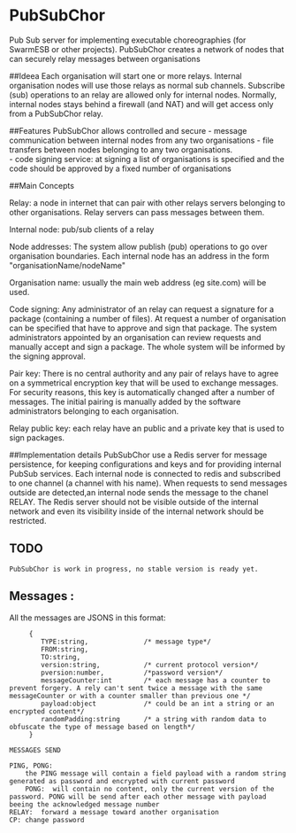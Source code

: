 # PubSubChor 
Pub Sub server for implementing  executable choreographies (for SwarmESB or other projects). PubSubChor creates a network of nodes that can securely relay messages between organisations

##Ideea
Each organisation will start one or more relays. Internal organisation nodes will use those relays as normal sub channels. 
Subscribe (sub) operations to an relay are allowed only for internal nodes. Normally, internal nodes stays behind a firewall (and NAT) and will get access only from a PubSubChor relay.   
 
##Features
  PubSubChor allows controlled and secure 
        - message communication between internal nodes from any two organisations
        - file transfers between nodes belonging to any two organisations.  
        - code signing service: at signing a list of organisations is specified and the code should be approved by a fixed number of organisations
 
 
##Main Concepts

  Relay: a node in internet that can pair with other relays servers belonging to other organisations. Relay servers can pass messages between them.
  
  Internal node: pub/sub clients of a relay 
      
  Node addresses: 
     The system allow publish (pub) operations to go over organisation boundaries. Each internal node has an address in the form "organisationName/nodeName"
  
  Organisation name: usually the main web address (eg site.com) will be used.
  
  Code signing: Any administrator of an relay can request a signature for a package (containing a number of files). At request a number of organisation can be specified that have to approve and sign that package. 
    The system administrators appointed by an organisation can review requests and manually accept and sign a package. The whole system will be informed by the signing approval. 

   Pair key: There is no central authority and any pair of relays have to agree on a symmetrical encryption key that will be used to exchange messages. 
   For security reasons, this key is automatically changed after a number of messages.
   The initial pairing is manually added by the software administrators belonging to each organisation. 

   Relay public key: each relay have an public and a private key that is used to sign packages.

##Implementation details
  PubSubChor use a Redis server for message persistence, for keeping configurations and keys and for providing internal PubSub services. 
  Each internal node is connected to redis and subscribed to one channel (a channel with his name). When requests to send messages outside are detected,an internal node sends the message to the chanel RELAY.
  The Redis server should not be visible outside of the internal network and even its visibility inside of the internal network should be restricted.


## TODO
    PubSubChor is work in progress, no stable version is ready yet. 
    
## Messages :
  All the messages are JSONS in this format:
    
         {
            TYPE:string,              /* message type*/
            FROM:string,
            TO:string,
            version:string,           /* current protocol version*/
            pversion:number,          /*password version*/      
            messageCounter:int        /* each message has a counter to prevent forgery. A rely can't sent twice a message with the same messageCounter or with a counter smaller than previous one */
            payload:object            /* could be an int a string or an encrypted content*/
            randomPadding:string      /* a string with random data to obfuscate the type of message based on length*/
         }

    MESSAGES SEND 
    
    PING, PONG:  
        the PING message will contain a field payload with a random string generated as password and encrypted with current password 
        PONG:  will contain no content, only the current version of the password. PONG will be send after each other message with payload beeing the acknowledged message number
    RELAY:  forward a message toward another organisation
    CP: change password 
     
     
    
    

